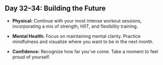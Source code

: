 ## Day 32–34: Building the Future

- **Physical:** Continue with your most intense workout sessions, incorporating a mix of strength, HIIT, and flexibility training.

- **Mental Health:** Focus on maintaining mental clarity. Practice mindfulness and visualize where you want to be in the next month.

- **Confidence:** Recognize how far you’ve come. Take a moment to feel proud of yourself.
